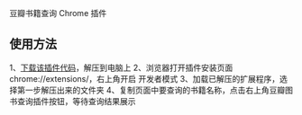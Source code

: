 豆瓣书籍查询 Chrome 插件

## 使用方法

1、[下载该插件代码](https://github.com/scopor/book-in-douban/archive/refs/tags/v1.0.0.zip)，解压到电脑上
2、浏览器打开插件安装页面 chrome://extensions/，右上角开启 开发者模式
3、加载已解压的扩展程序，选择第一步解压出来的文件夹
4、复制页面中要查询的书籍名称，点击右上角豆瓣图书查询插件按钮，等待查询结果展示

